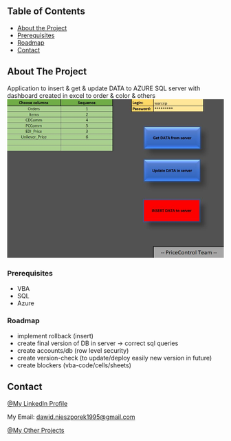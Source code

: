 <!-- TABLE OF CONTENTS -->
## Table of Contents
* [About the Project](#about-the-project)
* [Prerequisites](#prerequisites)
* [Roadmap](#roadmap)
* [Contact](#contact)

<!-- ABOUT THE PROJECT -->
## About The Project
Application to insert & get & update DATA to AZURE SQL server with dashboard created in excel to order & color & others
![Image of PC](https://github.com/warcep/PC_data_app/blob/master/dashboard.JPG)

### Prerequisites
* VBA
* SQL
* Azure

### Roadmap
   * implement rollback (insert)
   * create final version of DB in server -> correct sql queries
   * create accounts/db (row level security)
   * create version-check (to update/deploy easily new version in future)
   * create blockers (vba-code/cells/sheets)

<!-- CONTACT -->
## Contact
[@My LinkedIn Profile](https://www.linkedin.com/in/warcep/)

My Email: dawid.nieszporek1995@gmail.com

[@My Other Projects](https://github.com/warcep)

